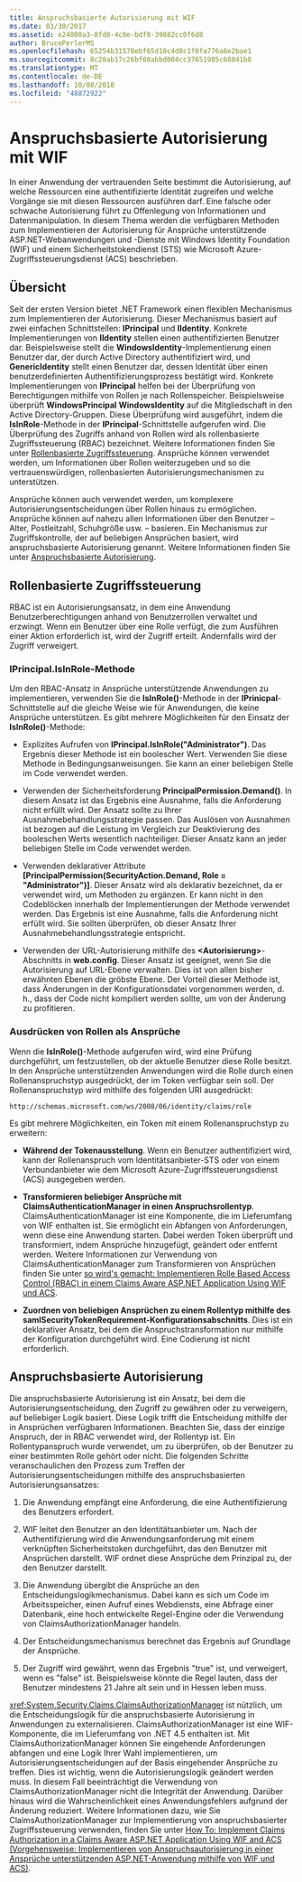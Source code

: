 ```yaml
---
title: Anspruchsbasierte Autorisierung mit WIF
ms.date: 03/30/2017
ms.assetid: e24000a3-8fd8-4c0e-bdf0-39882cc0f6d8
author: BrucePerlerMS
ms.openlocfilehash: 65254b31570ebf65d10c4d8c1f0fa776a6e2bae1
ms.sourcegitcommit: 8c28ab17c26bf08abbd004cc37651985c68841b8
ms.translationtype: MT
ms.contentlocale: de-DE
ms.lasthandoff: 10/08/2018
ms.locfileid: "48872922"
---
```

# <a name="claims-based-authorization-using-wif"></a>Anspruchsbasierte Autorisierung mit WIF
In einer Anwendung der vertrauenden Seite bestimmt die Autorisierung, auf welche Ressourcen eine authentifizierte Identität zugreifen und welche Vorgänge sie mit diesen Ressourcen ausführen darf. Eine falsche oder schwache Autorisierung führt zu Offenlegung von Informationen und Datenmanipulation. In diesem Thema werden die verfügbaren Methoden zum Implementieren der Autorisierung für Ansprüche unterstützende ASP.NET-Webanwendungen und -Dienste mit Windows Identity Foundation (WIF) und einem Sicherheitstokendienst (STS) wie Microsoft Azure-Zugriffssteuerungsdienst (ACS) beschrieben.  
  
## <a name="overview"></a>Übersicht  
 Seit der ersten Version bietet .NET Framework einen flexiblen Mechanismus zum Implementieren der Autorisierung. Dieser Mechanismus basiert auf zwei einfachen Schnittstellen: **IPrincipal** und **IIdentity**. Konkrete Implementierungen von **IIdentity** stellen einen authentifizierten Benutzer dar. Beispielsweise stellt die **WindowsIdentity**-Implementierung einen Benutzer dar, der durch Active Directory authentifiziert wird, und **GenericIdentity** stellt einen Benutzer dar, dessen Identität über einen benutzerdefinierten Authentifizierungsprozess bestätigt wird. Konkrete Implementierungen von **IPrincipal** helfen bei der Überprüfung von Berechtigungen mithilfe von Rollen je nach Rollenspeicher. Beispielsweise überprüft **WindowsPrincipal** **WindowsIdentity** auf die Mitgliedschaft in den Active Directory-Gruppen. Diese Überprüfung wird ausgeführt, indem die **IsInRole**-Methode in der **IPrincipal**-Schnittstelle aufgerufen wird. Die Überprüfung des Zugriffs anhand von Rollen wird als rollenbasierte Zugriffssteuerung (RBAC) bezeichnet. Weitere Informationen finden Sie unter [Rollenbasierte Zugriffssteuerung](../../../docs/framework/security/claims-based-authorization-using-wif.md#BKMK_1).  Ansprüche können verwendet werden, um Informationen über Rollen weiterzugeben und so die vertrauenswürdigen, rollenbasierten Autorisierungsmechanismen zu unterstützen.  
  
 Ansprüche können auch verwendet werden, um komplexere Autorisierungsentscheidungen über Rollen hinaus zu ermöglichen. Ansprüche können auf nahezu allen Informationen über den Benutzer – Alter, Postleitzahl, Schuhgröße usw. – basieren. Ein Mechanismus zur Zugriffskontrolle, der auf beliebigen Ansprüchen basiert, wird anspruchsbasierte Autorisierung genannt. Weitere Informationen finden Sie unter [Anspruchsbasierte Autorisierung](../../../docs/framework/security/claims-based-authorization-using-wif.md#BKMK_2).  
  
<a name="BKMK_1"></a>   
## <a name="role-based-access-control"></a>Rollenbasierte Zugriffssteuerung  
 RBAC ist ein Autorisierungsansatz, in dem eine Anwendung Benutzerberechtigungen anhand von Benutzerrollen verwaltet und erzwingt. Wenn ein Benutzer über eine Rolle verfügt, die zum Ausführen einer Aktion erforderlich ist, wird der Zugriff erteilt. Andernfalls wird der Zugriff verweigert.  
  
### <a name="iprincipalisinrole-method"></a>IPrincipal.IsInRole-Methode  
 Um den RBAC-Ansatz in Ansprüche unterstützende Anwendungen zu implementieren, verwenden Sie die **IsInRole()**-Methode in der **IPrinicpal**-Schnittstelle auf die gleiche Weise wie für Anwendungen, die keine Ansprüche unterstützen. Es gibt mehrere Möglichkeiten für den Einsatz der **IsInRole()**-Methode:  
  
-   Explizites Aufrufen von **IPrincipal.IsInRole("Administrator")**. Das Ergebnis dieser Methode ist ein boolescher Wert. Verwenden Sie diese Methode in Bedingungsanweisungen. Sie kann an einer beliebigen Stelle im Code verwendet werden.  
  
-   Verwenden der Sicherheitsforderung **PrincipalPermission.Demand()**. In diesem Ansatz ist das Ergebnis eine Ausnahme, falls die Anforderung nicht erfüllt wird. Der Ansatz sollte zu Ihrer Ausnahmebehandlungsstrategie passen. Das Auslösen von Ausnahmen ist bezogen auf die Leistung im Vergleich zur Deaktivierung des booleschen Werts wesentlich nachteiliger. Dieser Ansatz kann an jeder beliebigen Stelle im Code verwendet werden.  
  
-   Verwenden deklarativer Attribute **[PrincipalPermission(SecurityAction.Demand, Role = "Administrator")]**. Dieser Ansatz wird als deklarativ bezeichnet, da er verwendet wird, um Methoden zu ergänzen. Er kann nicht in den Codeblöcken innerhalb der Implementierungen der Methode verwendet werden. Das Ergebnis ist eine Ausnahme, falls die Anforderung nicht erfüllt wird. Sie sollten überprüfen, ob dieser Ansatz Ihrer Ausnahmebehandlungsstrategie entspricht.  
  
-   Verwenden der URL-Autorisierung mithilfe des **\<Autorisierung>**-Abschnitts in **web.config**. Dieser Ansatz ist geeignet, wenn Sie die Autorisierung auf URL-Ebene verwalten. Dies ist von allen bisher erwähnten Ebenen die gröbste Ebene. Der Vorteil dieser Methode ist, dass Änderungen in der Konfigurationsdatei vorgenommen werden, d. h., dass der Code nicht kompiliert werden sollte, um von der Änderung zu profitieren.  
  
### <a name="expressing-roles-as-claims"></a>Ausdrücken von Rollen als Ansprüche  
 Wenn die **IsInRole()**-Methode aufgerufen wird, wird eine Prüfung durchgeführt, um festzustellen, ob der aktuelle Benutzer diese Rolle besitzt. In den Ansprüche unterstützenden Anwendungen wird die Rolle durch einen Rollenanspruchstyp ausgedrückt, der im Token verfügbar sein soll. Der Rollenanspruchstyp wird mithilfe des folgenden URI ausgedrückt:  
  
 `http://schemas.microsoft.com/ws/2008/06/identity/claims/role`
  
 Es gibt mehrere Möglichkeiten, ein Token mit einem Rollenanspruchstyp zu erweitern:  
  
-   **Während der Tokenausstellung**. Wenn ein Benutzer authentifiziert wird, kann der Rollenanspruch vom Identitätsanbieter-STS oder von einem Verbundanbieter wie dem Microsoft Azure-Zugriffssteuerungsdienst (ACS) ausgegeben werden.  
  
-   **Transformieren beliebiger Ansprüche mit ClaimsAuthenticationManager in einen Anspruchsrollentyp**. ClaimsAuthenticationManager ist eine Komponente, die im Lieferumfang von WIF enthalten ist. Sie ermöglicht ein Abfangen von Anforderungen, wenn diese eine Anwendung starten. Dabei werden Token überprüft und transformiert, indem Ansprüche hinzugefügt, geändert oder entfernt werden. Weitere Informationen zur Verwendung von ClaimsAuthenticationManager zum Transformieren von Ansprüchen finden Sie unter [so wird's gemacht: Implementieren Rolle Based Access Control (RBAC) in einem Claims Aware ASP.NET Application Using WIF und ACS](https://go.microsoft.com/fwlink/?LinkID=247445).  
  
-   **Zuordnen von beliebigen Ansprüchen zu einem Rollentyp mithilfe des samlSecurityTokenRequirement-Konfigurationsabschnitts**. Dies ist ein deklarativer Ansatz, bei dem die Anspruchstransformation nur mithilfe der Konfiguration durchgeführt wird. Eine Codierung ist nicht erforderlich.  
  
<a name="BKMK_2"></a>   
## <a name="claims-based-authorization"></a>Anspruchsbasierte Autorisierung  
 Die anspruchsbasierte Autorisierung ist ein Ansatz, bei dem die Autorisierungsentscheidung, den Zugriff zu gewähren oder zu verweigern, auf beliebiger Logik basiert. Diese Logik trifft die Entscheidung mithilfe der in Ansprüchen verfügbaren Informationen. Beachten Sie, dass der einzige Anspruch, der in RBAC verwendet wird, der Rollentyp ist. Ein Rollentypanspruch wurde verwendet, um zu überprüfen, ob der Benutzer zu einer bestimmten Rolle gehört oder nicht. Die folgenden Schritte veranschaulichen den Prozess zum Treffen der Autorisierungsentscheidungen mithilfe des anspruchsbasierten Autorisierungsansatzes:  
  
1.  Die Anwendung empfängt eine Anforderung, die eine Authentifizierung des Benutzers erfordert.  
  
2.  WIF leitet den Benutzer an den Identitätsanbieter um. Nach der Authentifizierung wird die Anwendungsanforderung mit einem verknüpften Sicherheitstoken durchgeführt, das den Benutzer mit Ansprüchen darstellt. WIF ordnet diese Ansprüche dem Prinzipal zu, der den Benutzer darstellt.  
  
3.  Die Anwendung übergibt die Ansprüche an den Entscheidungslogikmechanismus. Dabei kann es sich um Code im Arbeitsspeicher, einen Aufruf eines Webdiensts, eine Abfrage einer Datenbank, eine hoch entwickelte Regel-Engine oder die Verwendung von ClaimsAuthorizationManager handeln.  
  
4.  Der Entscheidungsmechanismus berechnet das Ergebnis auf Grundlage der Ansprüche.  
  
5.  Der Zugriff wird gewährt, wenn das Ergebnis "true" ist, und verweigert, wenn es "false" ist. Beispielsweise könnte die Regel lauten, dass der Benutzer mindestens 21 Jahre alt sein und in Hessen leben muss.  
  
 <xref:System.Security.Claims.ClaimsAuthorizationManager> ist nützlich, um die Entscheidungslogik für die anspruchsbasierte Autorisierung in Anwendungen zu externalisieren. ClaimsAuthorizationManager ist eine WIF-Komponente, die im Lieferumfang von .NET 4.5 enthalten ist. Mit ClaimsAuthorizationManager können Sie eingehende Anforderungen abfangen und eine Logik Ihrer Wahl implementieren, um Autorisierungsentscheidungen auf der Basis eingehender Ansprüche zu treffen. Dies ist wichtig, wenn die Autorisierungslogik geändert werden muss. In diesem Fall beeinträchtigt die Verwendung von ClaimsAuthorizationManager nicht die Integrität der Anwendung. Darüber hinaus wird die Wahrscheinlichkeit eines Anwendungsfehlers aufgrund der Änderung reduziert. Weitere Informationen dazu, wie Sie ClaimsAuthorizationManager zur Implementierung von anspruchsbasierter Zugriffssteuerung verwenden, finden Sie unter [How To: Implement Claims Authorization in a Claims Aware ASP.NET Application Using WIF and ACS (Vorgehensweise: Implementieren von Anspruchsautorisierung in einer Ansprüche unterstützenden ASP.NET-Anwendung mithilfe von WIF und ACS)](https://go.microsoft.com/fwlink/?LinkID=247446).
